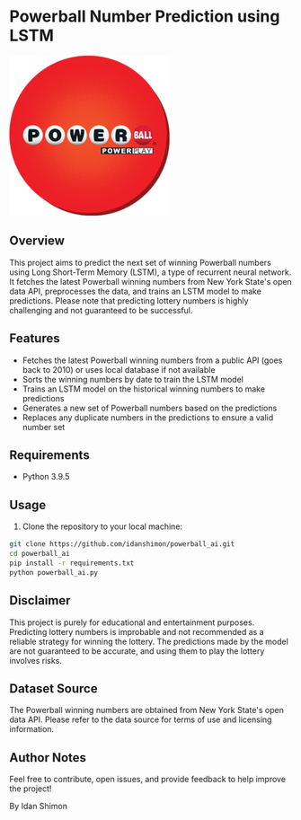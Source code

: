 # Powerball Number Prediction using LSTM

![Powerball](https://github.com/idanshimon/powerball_ai/blob/main/Powerball-Circle.png?raw=true)

## Overview

This project aims to predict the next set of winning Powerball numbers using Long Short-Term Memory (LSTM), a type of recurrent neural network. It fetches the latest Powerball winning numbers from New York State's open data API, preprocesses the data, and trains an LSTM model to make predictions. Please note that predicting lottery numbers is highly challenging and not guaranteed to be successful.

## Features

- Fetches the latest Powerball winning numbers from a public API (goes back to 2010) or uses local database if not available
- Sorts the winning numbers by date to train the LSTM model
- Trains an LSTM model on the historical winning numbers to make predictions
- Generates a new set of Powerball numbers based on the predictions
- Replaces any duplicate numbers in the predictions to ensure a valid number set

## Requirements

- Python 3.9.5

## Usage

1. Clone the repository to your local machine:

```bash
git clone https://github.com/idanshimon/powerball_ai.git
cd powerball_ai
pip install -r requirements.txt
python powerball_ai.py
```

## Disclaimer
This project is purely for educational and entertainment purposes. Predicting lottery numbers is improbable and not recommended as a reliable strategy for winning the lottery. The predictions made by the model are not guaranteed to be accurate, and using them to play the lottery involves risks.

## Dataset Source
The Powerball winning numbers are obtained from New York State's open data API. Please refer to the data source for terms of use and licensing information.

## Author Notes
Feel free to contribute, open issues, and provide feedback to help improve the project!

By Idan Shimon
